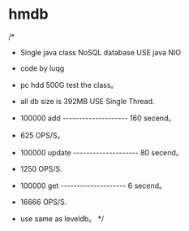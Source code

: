 # hmdb
/*
 * Single java class NoSQL database USE java NIO
 
 * code by luqg
 
 * pc hdd 500G test the class。
 
 * all db size is 392MB USE Single Thread.
 
 * 100000 add -------------------- 160 secend。
 * 625 OPS/S。
 
 * 100000 update -------------------- 80 secend。
 * 1250 OPS/S.
 
 * 100000 get -------------------- 6 secend。
 * 16666 OPS/S.
 
 * use same as leveldb。
 */
